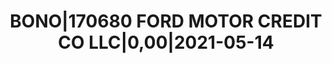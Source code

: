 ---
layout: asset
title: BONO|170680 FORD MOTOR CREDIT CO LLC|0,00|2021-05-14
isin: XS1821814800
---